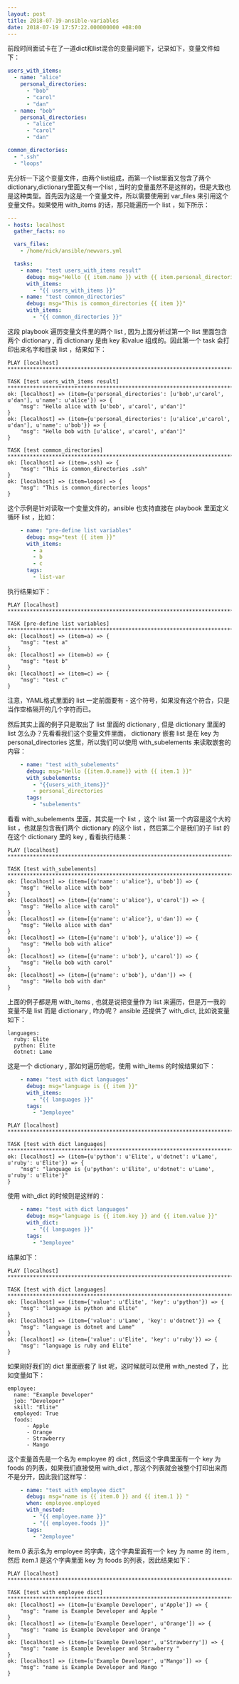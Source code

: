 ```yaml
---
layout: post
title: 2018-07-19-ansible-variables
date: 2018-07-19 17:57:22.000000000 +08:00
---
```


前段时间面试卡在了一道dict和list混合的变量问题下，记录如下，变量文件如下：

```yaml
users_with_items:
  - name: "alice"
    personal_directories:
      - "bob"
      - "carol"
      - "dan"
  - name: "bob"
    personal_directories:
      - "alice"
      - "carol"
      - "dan"

common_directories:
  - ".ssh"
  - "loops"
```

先分析一下这个变量文件，由两个list组成，而第一个list里面又包含了两个dictionary,dictionary里面又有一个list , 当时的变量虽然不是这样的，但是大致也是这种类型。首先因为这是一个变量文件，所以需要使用到 var_files 来引用这个变量文件。如果使用 with_items 的话，那只能遍历一个 list ，如下所示：

```yaml
---
- hosts: localhost
  gather_facts: no

  vars_files:
    - /home/nick/ansible/newvars.yml

  tasks:
    - name: "test users_with_items result"
      debug: msg="Hello {{ item.name }} with {{ item.personal_directories}}"
      with_items:
        - "{{ users_with_items }}"
    - name: "test common_directories"
      debug: msg="This is common_directories {{ item }}"
      with_items:
        - "{{ common_directories }}"
```

这段 playbook 遍历变量文件里的两个 list , 因为上面分析过第一个 list 里面包含两个 dictionary , 而 dictionary 是由 key 和value 组成的。因此第一个 task 会打印出来名字和目录 list ，结果如下：

```
PLAY [localhost] ***************************************************************************************************************************

TASK [test users_with_items result] ********************************************************************************************************
ok: [localhost] => (item={u'personal_directories': [u'bob',u'carol', u'dan'], u'name': u'alice'}) => {
    "msg": "Hello alice with [u'bob', u'carol', u'dan']"
}
ok: [localhost] => (item={u'personal_directories': [u'alice',u'carol', u'dan'], u'name': u'bob'}) => {
    "msg": "Hello bob with [u'alice', u'carol', u'dan']"
}

TASK [test common_directories] *************************************************************************************************************
ok: [localhost] => (item=.ssh) => {
    "msg": "This is common_directories .ssh"
}
ok: [localhost] => (item=loops) => {
    "msg": "This is common_directories loops"
}
```

  这个示例是针对读取一个变量文件的，ansible 也支持直接在 playbook 里面定义循环 list ，比如：

```yaml
    - name: "pre-define list variables"
      debug: msg="test {{ item }}"
      with_items:
        - a
        - b
        - c
      tags:
        - list-var
```

执行结果如下：

```
PLAY [localhost] ***************************************************************************************************************************

TASK [pre-define list variables] ***********************************************************************************************************
ok: [localhost] => (item=a) => {
    "msg": "test a"
}
ok: [localhost] => (item=b) => {
    "msg": "test b"
}
ok: [localhost] => (item=c) => {
    "msg": "test c"
}
```

注意，YAML格式里面的 list 一定前面要有 - 这个符号，如果没有这个符合，只是当作空格隔开的几个字符而已。

然后其实上面的例子只是取出了 list 里面的 dictionary , 但是 dictionary 里面的 list 怎么办？先看看我们这个变量文件里面， dictionary 嵌套 list 是在 key 为 personal_directories 这里，所以我们可以使用 with_subelements 来读取嵌套的内容：

```yaml
    - name: "test with_subelements"
      debug: msg="Hello {{item.0.name}} with {{ item.1 }}"
      with_subelements:
        - "{{users_with_items}}"
        - personal_directories
      tags:
        - "subelements"
```

看看 with_subelements 里面，其实是一个 list ，这个 list 第一个内容是这个大的 list ，也就是包含我们两个 dictionary 的这个 list ，然后第二个是我们的子 list 的在这个 dictionary 里的 key , 看看执行结果：

```
PLAY [localhost] ***************************************************************************************************************************

TASK [test with_subelements] ***************************************************************************************************************
ok: [localhost] => (item=[{u'name': u'alice'}, u'bob']) => {
    "msg": "Hello alice with bob"
}
ok: [localhost] => (item=[{u'name': u'alice'}, u'carol']) => {
    "msg": "Hello alice with carol"
}
ok: [localhost] => (item=[{u'name': u'alice'}, u'dan']) => {
    "msg": "Hello alice with dan"
}
ok: [localhost] => (item=[{u'name': u'bob'}, u'alice']) => {
    "msg": "Hello bob with alice"
}
ok: [localhost] => (item=[{u'name': u'bob'}, u'carol']) => {
    "msg": "Hello bob with carol"
}
ok: [localhost] => (item=[{u'name': u'bob'}, u'dan']) => {
    "msg": "Hello bob with dan"
}
```

上面的例子都是用 with_items , 也就是说把变量作为 list 来遍历，但是万一我的变量不是 list 而是 dictionary , 咋办呢？ ansible 还提供了 with_dict, 比如说变量如下：

```
languages:
  ruby: Elite
  python: Elite
  dotnet: Lame
```

这是一个 dictionary , 那如何遍历他呢，使用 with_items 的时候结果如下：

```yaml
    - name: "test with dict languages"
      debug: msg="language is {{ item }}"
      with_items:
        - "{{ languages }}"
      tags:
        - "3employee"
```



```
PLAY [localhost] ***************************************************************************************************************************

TASK [test with dict languages] ************************************************************************************************************
ok: [localhost] => (item={u'python': u'Elite', u'dotnet': u'Lame', u'ruby': u'Elite'}) => {
    "msg": "language is {u'python': u'Elite', u'dotnet': u'Lame', u'ruby': u'Elite'}"
}
```

使用 with_dict 的时候则是这样的：

```yaml
    - name: "test with dict languages"
      debug: msg="language is {{ item.key }} and {{ item.value }}"
      with_dict:
        - "{{ languages }}"
      tags:
        - "3employee"
```

结果如下：

```
PLAY [localhost] ***************************************************************************************************************************

TASK [test with dict languages] ************************************************************************************************************
ok: [localhost] => (item={'value': u'Elite', 'key': u'python'}) => {
    "msg": "language is python and Elite"
}
ok: [localhost] => (item={'value': u'Lame', 'key': u'dotnet'}) => {
    "msg": "language is dotnet and Lame"
}
ok: [localhost] => (item={'value': u'Elite', 'key': u'ruby'}) => {
    "msg": "language is ruby and Elite"
}
```

如果刚好我们的 dict 里面嵌套了 list 呢，这时候就可以使用 with_nested 了，比如变量如下：

```
employee:
  name: "Example Developer"
  job: "Developer"
  skill: "Elite"
  employed: True
  foods:
      - Apple
      - Orange
      - Strawberry
      - Mango
```

这个变量首先是一个名为 employee 的 dict , 然后这个字典里面有一个 key 为 foods 的列表，如果我们直接使用 with_dict , 那这个列表就会被整个打印出来而不是分开，因此我们这样写：

```yaml
    - name: "test with employee dict"
      debug: msg="name is {{ item.0 }} and {{ item.1 }} "
      when: employee.employed
      with_nested:
        - "{{ employee.name }}"
        - "{{ employee.foods }}"
      tags:
        - "2employee"
```

item.0 表示名为 employee 的字典，这个字典里面有一个 key 为 name 的 item , 然后 item.1 是这个字典里面 key 为 foods 的列表，因此结果如下：

```
PLAY [localhost] ***************************************************************************************************************************

TASK [test with employee dict] *************************************************************************************************************
ok: [localhost] => (item=[u'Example Developer', u'Apple']) => {
    "msg": "name is Example Developer and Apple "
}
ok: [localhost] => (item=[u'Example Developer', u'Orange']) => {
    "msg": "name is Example Developer and Orange "
}
ok: [localhost] => (item=[u'Example Developer', u'Strawberry']) => {
    "msg": "name is Example Developer and Strawberry "
}
ok: [localhost] => (item=[u'Example Developer', u'Mango']) => {
    "msg": "name is Example Developer and Mango "
}
```

